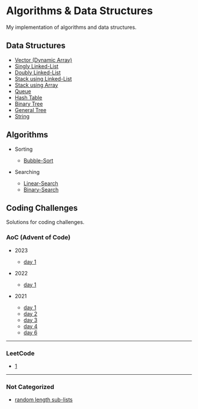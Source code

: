 # Algorithms & Data Structures

My implementation of algorithms and data structures.


## Data Structures

- [Vector (Dynamic Array)](https://github.com/thehxdev/algo-dt/tree/main/data-structures/vector)
- [Singly Linked-List](https://github.com/thehxdev/algo-ds/tree/main/data-structures/singly-linked-list)
- [Doubly Linked-List](https://github.com/thehxdev/algo-ds/tree/main/data-structures/doubly-linked-list)
- [Stack using Linked-List](https://github.com/thehxdev/algo-ds/tree/main/data-structures/stack-ll)
- [Stack using Array](https://github.com/thehxdev/algo-ds/tree/main/data-structures/stack-a)
- [Queue](https://github.com/thehxdev/algo-ds/tree/main/data-structures/queue)
- [Hash Table](https://github.com/thehxdev/algo-ds/tree/main/data-structures/hash-table)
- [Binary Tree](https://github.com/thehxdev/algo-ds/tree/main/data-structures/b-tree)
- [General Tree](https://github.com/thehxdev/algo-ds/tree/main/data-structures/general-tree)
- [String](https://github.com/thehxdev/algo-ds/tree/main/data-structures/string)


## Algorithms

- Sorting
    - [Bubble-Sort](https://github.com/thehxdev/algo-dt/tree/main/algorithms/sorting/bubble-sort)

- Searching
    - [Linear-Search](https://github.com/thehxdev/algo-dt/tree/main/algorithms/searching/linear-search)
    - [Binary-Search](https://github.com/thehxdev/algo-dt/tree/main/algorithms/searching/binary-search)


## Coding Challenges

Solutions for coding challenges.

### AoC (Advent of Code)

- 2023
    - [day 1](https://github.com/thehxdev/algo-ds/tree/main/challenges/advent-of-code/2023/d1)

- 2022
    - [day 1](https://github.com/thehxdev/algo-ds/tree/main/challenges/advent-of-code/2022/d1)

- 2021
    - [day 1](https://github.com/thehxdev/algo-ds/tree/main/challenges/advent-of-code/2021/d1)
    - [day 2](https://github.com/thehxdev/algo-ds/tree/main/challenges/advent-of-code/2021/d2)
    - [day 3](https://github.com/thehxdev/algo-ds/tree/main/challenges/advent-of-code/2021/d3)
    - [day 4](https://github.com/thehxdev/algo-ds/tree/main/challenges/advent-of-code/2021/d4)
    - [day 6](https://github.com/thehxdev/algo-ds/tree/main/challenges/advent-of-code/2021/d6)

---

### LeetCode

- [1](https://github.com/thehxdev/algo-ds/tree/main/challenges/leetcode/1)

---

### Not Categorized

- [random length sub-lists](https://github.com/thehxdev/algo-ds/tree/main/challenges/not-categorized/random-length-sublists)
